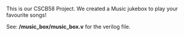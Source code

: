 This is our CSCB58 Project. We created a Music jukebox to play your favourite songs!


See: **/music_box/music_box.v** for the verilog file.
